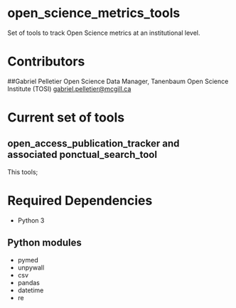 # open_science_metrics_tools
Set of tools to track Open Science metrics at an institutional level.

# Contributors
##Gabriel Pelletier 
Open Science Data Manager, Tanenbaum Open Science Institute (TOSI)
gabriel.pelletier@mcgill.ca

# Current set of tools
## open_access_publication_tracker and associated ponctual_search_tool
This tools; 

# Required Dependencies
* Python 3
## Python modules
* pymed
* unpywall
* csv
* pandas
* datetime
* re
